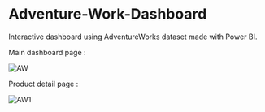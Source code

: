 # Adventure-Work-Dashboard
Interactive dashboard using AdventureWorks dataset made with Power BI.

Main dashboard page : 

![AW](https://user-images.githubusercontent.com/38596202/173182806-ee558062-c3dd-4e8b-97fa-73e12e032e5e.png)

Product detail page : 

![AW1](https://user-images.githubusercontent.com/38596202/173182808-8267a2ce-9501-4840-807d-762bb8142a58.png)


